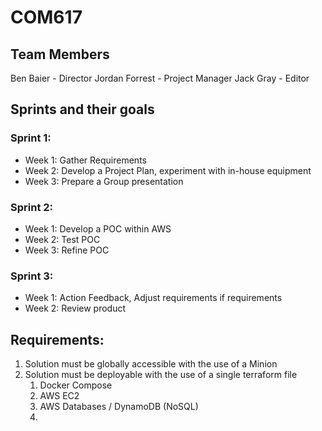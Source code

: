 # COM617

## Team Members
Ben Baier - Director
Jordan Forrest - Project Manager
Jack Gray - Editor


## Sprints and their goals
### Sprint 1:
* Week 1: Gather Requirements
* Week 2: Develop a Project Plan, experiment with in-house equipment
* Week 3: Prepare a Group presentation

### Sprint 2:
* Week 1: Develop a POC within AWS
* Week 2: Test POC
* Week 3: Refine POC

### Sprint 3:
* Week 1: Action Feedback, Adjust requirements if requirements
* Week 2: Review product



## Requirements:
1. Solution must be globally accessible with the use of a Minion
2. Solution must be deployable with the use of a single terraform file
    1. Docker Compose
    2. AWS EC2
    3. AWS Databases / DynamoDB (NoSQL)
    4. 



